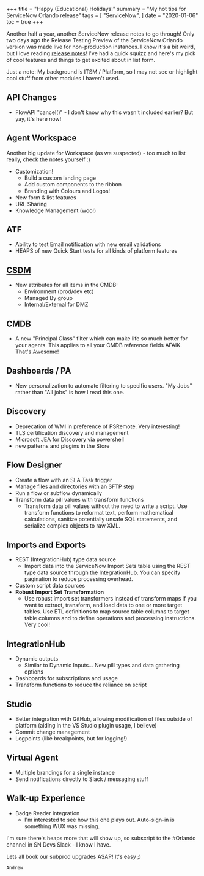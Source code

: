 +++
title = "Happy (Educational) Holidays!"
summary = "My hot tips for ServiceNow Orlando release"
tags = [
    "ServiceNow",
]
date = "2020-01-06"
toc = true
+++


Another half a year, another ServiceNow release notes to go through! Only two days ago the Release Testing Preview of the ServiceNow Orlando version was made live for non-production instances. I know it's a bit weird, but I love reading [release notes](https://docs.servicenow.com/bundle/orlando-rtp-release-notes/page/rtp-rn/family-release-notes.html)! I've had a quick squizz and here's my pick of cool features and things to get excited about in list form.

Just a note: My background is ITSM / Platform, so I may not see or highlight cool stuff from other modules I haven't used. 

<!-- more -->

## API Changes
- FlowAPI "cancel()" - I don't know why this wasn't included earlier? But yay, it's here now!

## Agent Workspace

Another big update for Workspace (as we suspected) - too much to list really, check the notes yourself :)

- Customization! 
  - Build a custom landing page
  - Add custom components to the ribbon
  - Branding with Colours and Logos!
- New form & list features
- URL Sharing
- Knowledge Management (woo!)

## ATF

- Ability to test Email notification with new email validations
- HEAPS of new Quick Start tests for all kinds of platform features

## [CSDM](https://community.servicenow.com/community?id=community_article&sys_id=f54be0f7db984c146064eeb5ca961941)

- New attributes for all items in the CMDB:
  - Environment (prod/dev etc)
  - Managed By group
  - Internal/External for DMZ

## CMDB
- A new "Principal Class" filter which can make life so much better for your agents. This applies to all your CMDB reference fields AFAIK. That's Awesome!

## Dashboards / PA
- New personalization to automate filtering to specific users. "My Jobs" rather than "All jobs" is how I read this one.

## Discovery
- Deprecation of WMI in preference of PSRemote. Very interesting!
- TLS certification discovery and management
- Microsoft JEA for Discovery via powershell
- new patterns and plugins in the Store

## Flow Designer
- Create a flow with an SLA Task trigger
- Manage files and directories with an SFTP step
- Run a flow or subflow dynamically
- Transform data pill values with transform functions
  - Transform data pill values without the need to write a script. Use transform functions to reformat text, perform mathematical calculations, sanitize potentially unsafe SQL statements, and serialize complex objects to raw XML.
  

## Imports and Exports
- REST (IntegrationHub) type data source
  - Import data into the ServiceNow Import Sets table using the REST type data source through the IntegrationHub. You can specify pagination to reduce processing overhead.
- Custom script data sources
- **Robust Import Set Transformation**
  - Use robust import set transformers instead of transform maps if you want to extract, transform, and load data to one or more target tables. Use ETL definitions to map source table columns to target table columns and to define operations and processing instructions. Very cool!


## IntegrationHub
- Dynamic outputs
  - Similar to Dynamic Inputs... New pill types and data gathering options
- Dashboards for subscriptions and usage
- Transform functions to reduce the reliance on script

## Studio
- Better integration with GitHub, allowing modification of files outside of platform (aiding in the VS Studio plugin usage, I believe)
- Commit change management
- Logpoints (like breakpoints, but for logging!)

## Virtual Agent
- Multiple brandings for a single instance
- Send notifications directly to Slack / messaging stuff

## Walk-up Experience
- Badge Reader integration 
  - I'm interested to see how this one plays out. Auto-sign-in is something WUX was missing.


I'm sure there's heaps more that will show up, so subscript to the #Orlando channel in SN Devs Slack - I know I have.

Lets all book our subprod upgrades ASAP! It's easy ;)

`Andrew`